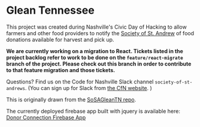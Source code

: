 # Glean Tennessee

This project was created during Nashville's Civic Day of Hacking to allow farmers and other food providers to notify the [Society of St. Andrew](endhunger.org) of food donations available for harvest and pick up.

**We are currently working on a migration to React. Tickets listed in the project backlog refer to work to be done on the `feature/react-migrate` branch of the project. Please check out this branch in order to contribute to that feature migration and those tickets.**

Questions? Find us on the Code for Nashville Slack channel `society-of-st-andrews`. (You can sign up for Slack from [the CfN website](codefornashville.org). )

This is originally drawn from the [SoSAGleanTN repo](https://github.com/SoSAGleanTNorg/GleanTnWeb).

The currently deployed firebase app built with jquery is available here: [Donor Connection Firebase App](https://gleantn-1794b.firebaseapp.com)
